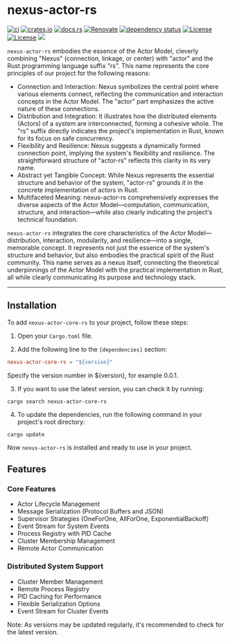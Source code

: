 # nexus-actor-rs

[![ci](https://github.com/j5ik2o/nexus-actor-rs/actions/workflows/ci.yml/badge.svg?branch=main)](https://github.com/j5ik2o/nexus-actor-rs/actions/workflows/ci.yml)
[![crates.io](https://img.shields.io/crates/v/nexus-actor-core-rs.svg)](https://crates.io/crates/nexus-actor-core-rs)
[![docs.rs](https://docs.rs/nexus-actor-core-rs/badge.svg)](https://docs.rs/nexus-actor-core-rs)
[![Renovate](https://img.shields.io/badge/renovate-enabled-brightgreen.svg)](https://renovatebot.com)
[![dependency status](https://deps.rs/repo/github/j5ik2o/nexus-actor-rs/status.svg)](https://deps.rs/repo/github/j5ik2o/nexus-actor-rs)
[![License](https://img.shields.io/badge/License-MIT-blue.svg)](https://opensource.org/licenses/MIT)
[![License](https://img.shields.io/badge/License-APACHE2.0-blue.svg)](https://opensource.org/licenses/apache-2-0)
[![](https://tokei.rs/b1/github/j5ik2o/nexus-actor-rs)](https://github.com/XAMPPRocky/tokei)

`nexus-actor-rs` embodies the essence of the Actor Model, cleverly combining "Nexus" (connection, linkage, or center) with "actor" and the Rust programming language suffix "rs". This name represents the core principles of our project for the following reasons:

- Connection and Interaction: Nexus symbolizes the central point where various elements connect, reflecting the communication and interaction concepts in the Actor Model. The "actor" part emphasizes the active nature of these connections.
- Distribution and Integration: It illustrates how the distributed elements (Actors) of a system are interconnected, forming a cohesive whole. The "rs" suffix directly indicates the project's implementation in Rust, known for its focus on safe concurrency.
- Flexibility and Resilience: Nexus suggests a dynamically formed connection point, implying the system's flexibility and resilience. The straightforward structure of "actor-rs" reflects this clarity in its very name.
- Abstract yet Tangible Concept: While Nexus represents the essential structure and behavior of the system, "actor-rs" grounds it in the concrete implementation of actors in Rust.
- Multifaceted Meaning: nexus-actor-rs comprehensively expresses the diverse aspects of the Actor Model—computation, communication, structure, and interaction—while also clearly indicating the project's technical foundation.

`nexus-actor-rs` integrates the core characteristics of the Actor Model—distribution, interaction, modularity, and resilience—into a single, memorable concept. It represents not just the essence of the system's structure and behavior, but also embodies the practical spirit of the Rust community.
This name serves as a nexus itself, connecting the theoretical underpinnings of the Actor Model with the practical implementation in Rust, all while clearly communicating its purpose and technology stack.

---

## Installation

To add `nexus-actor-core-rs` to your project, follow these steps:

1. Open your `Cargo.toml` file.

2. Add the following line to the `[dependencies]` section:

```toml
nexus-actor-core-rs = "${version}"
```

Specify the version number in ${version}, for example 0.0.1.

3. If you want to use the latest version, you can check it by running:

```shell
cargo search nexus-actor-core-rs
```

4. To update the dependencies, run the following command in your project's root directory:

```shell
cargo update
```

Now `nexus-actor-rs` is installed and ready to use in your project.

## Features

### Core Features
- Actor Lifecycle Management
- Message Serialization (Protocol Buffers and JSON)
- Supervisor Strategies (OneForOne, AllForOne, ExponentialBackoff)
- Event Stream for System Events
- Process Registry with PID Cache
- Cluster Membership Management
- Remote Actor Communication

### Distributed System Support
- Cluster Member Management
- Remote Process Registry
- PID Caching for Performance
- Flexible Serialization Options
- Event Stream for Cluster Events

Note: As versions may be updated regularly, it's recommended to check for the latest version.
